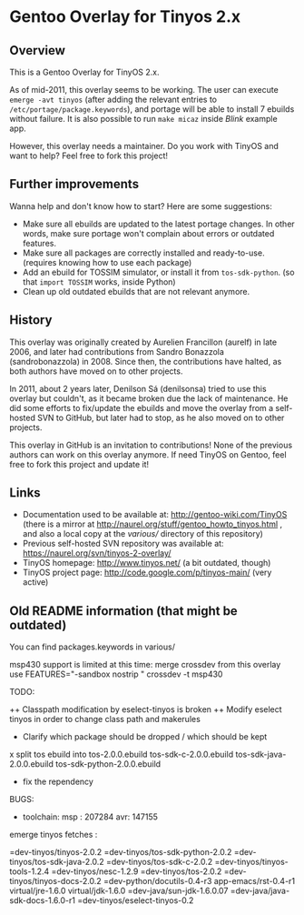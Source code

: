 # Gentoo Overlay for Tinyos 2.x

## Overview

This is a Gentoo Overlay for TinyOS 2.x.

As of mid-2011, this overlay seems to be working. The user can execute
`emerge -avt tinyos` (after adding the relevant entries to
`/etc/portage/package.keywords`), and portage will be able to install 7 ebuilds
without failure. It is also possible to run `make micaz` inside *Blink* example
app.

However, this overlay needs a maintainer. Do you work with TinyOS and want to
help? Feel free to fork this project!

## Further improvements

Wanna help and don't know how to start? Here are some suggestions:

* Make sure all ebuilds are updated to the latest portage changes. In other
  words, make sure portage won't complain about errors or outdated features.
* Make sure all packages are correctly installed and ready-to-use. (requires
  knowing how to use each package)
* Add an ebuild for TOSSIM simulator, or install it from `tos-sdk-python`. (so
  that `import TOSSIM` works, inside Python)
* Clean up old outdated ebuilds that are not relevant anymore.

## History

This overlay was originally created by Aurelien Francillon (aurelf) in late
2006, and later had contributions from Sandro Bonazzola (sandrobonazzola) in
2008. Since then, the contributions have halted, as both authors have moved on
to other projects.

In 2011, about 2 years later, Denilson Sá (denilsonsa) tried to use this
overlay but couldn't, as it became broken due the lack of maintenance. He did
some efforts to fix/update the ebuilds and move the overlay from a self-hosted
SVN to GitHub, but later had to stop, as he also moved on to other projects.

This overlay in GitHub is an invitation to contributions! None of the previous
authors can work on this overlay anymore. If need TinyOS on Gentoo, feel free
to fork this project and update it!

## Links

* Documentation used to be available at: http://gentoo-wiki.com/TinyOS (there
  is a mirror at http://naurel.org/stuff/gentoo_howto_tinyos.html , and also a
  local copy at the *various/* directory of this repository)
* Previous self-hosted SVN repository was available at:
  https://naurel.org/svn/tinyos-2-overlay/
* TinyOS homepage: http://www.tinyos.net/ (a bit outdated, though)
* TinyOS project page: http://code.google.com/p/tinyos-main/ (very active)

## Old README information (that might be outdated)

You can find packages.keywords in various/

msp430 support is limited at this time:
merge crossdev from this overlay
use
FEATURES="-sandbox nostrip " crossdev -t msp430


 TODO:

++ Classpath modification by eselect-tinyos is broken
++ Modify eselect tinyos in order to change class path and makerules
+ Clarify which package should be dropped / which should be kept

x  split tos ebuild
 into
       tos-2.0.0.ebuild
       tos-sdk-c-2.0.0.ebuild
       tos-sdk-java-2.0.0.ebuild
       tos-sdk-python-2.0.0.ebuild

+ fix the rependency

BUGS:
+ toolchain:
	msp : 207284
	avr: 147155


emerge tinyos fetches :

\=dev-tinyos/tinyos-2.0.2  \=dev-tinyos/tos-sdk-python-2.0.2 \=dev-tinyos/tos-sdk-java-2.0.2 \=dev-tinyos/tos-sdk-c-2.0.2  \=dev-tinyos/tinyos-tools-1.2.4 \=dev-tinyos/nesc-1.2.9 \=dev-tinyos/tos-2.0.2 \=dev-tinyos/tinyos-docs-2.0.2 \=dev-python/docutils-0.4-r3 app-emacs/rst-0.4-r1 virtual/jre-1.6.0 virtual/jdk-1.6.0 \=dev-java/sun-jdk-1.6.0.07 \=dev-java/java-sdk-docs-1.6.0-r1 \=dev-tinyos/eselect-tinyos-0.2

